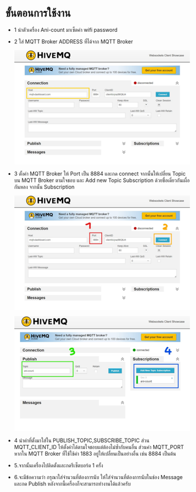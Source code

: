 # ขั้นตอนการใช้งาน
- 1 นำตัวเครื่อง Ani-count มาเซ็ตค่า wifi password
- 2 ใส่ MQTT Broker ADDRESS ที่ได้จาก MQTT Broker

  ![2](../assets/img/วิธีการใช้งาน/2.jpg)
  
- 3 ตั้งค่า MQTT Broker ให้ Port เป็น 8884 และกด connect จากนั้นให้เปลี่ยน Topic บน MQTT Broker ตามใจชอบ และ Add new Topic Subscription ด้วยชื่อเดี่ยวกันเผื่อกันหลง จากนั้น Subscription

  ![3.1](../assets/img/วิธีการใช้งาน/3.1.jpg)

  ![3.1](../assets/img/วิธีการใช้งาน/3.2.jpg)
  
- 4 นำค่าที่ตั้งมาใส่ใน PUBLISH_TOPIC,SUBSCRIBE_TOPIC ส่วน MQTT_CLIENT_ID ให้ตั้งค่าได้ตามใจชอบแต่ต้องไม่ซ้ำกับคนอื่น ส่วนค่า MQTT_PORT หากใน MQTT Broker ที่ใช้ใช้ค่า 1883 อยู่ให้เปลื่ยนเป็นอย่างอื่น เช่น 8884 เป็นต้น
- 5.จากนั้นเครื่องไปติดตั้งและกดรีเซ็ตบอร์ด 1 ครั้ง
- 6.จะมีข้อความว่า กรุณาใส่จำนวนที่ต้องการนับ ให้ใส่จำนวนที่ต้องการนับในช่อง Message และกด Publish หลังจากนี้เครื่องก็จะสามารถทำงานได้แล้วครับ

